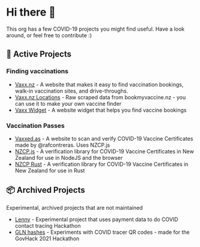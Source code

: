 # Hi there 👋

This org has a few COVID-19 projects you might find useful. Have a look around, or feel free to contribute :)


## 🔬 Active Projects

### Finding vaccinations

- [Vaxx.nz](https://github.com/CovidEngine/vaxxnz) - A website that makes it easy to find vaccination bookings, walk-in vaccination sites, and drive-throughs.
- [Vaxx.nz Locations](https://github.com/CovidEngine/vaxxnzlocations) - Raw scraped data from bookmyvaccine.nz - you can use it to make your own vaccine finder
- [Vaxx Widget](https://docs.vaxx.nz) - A website widget that helps you find vaccine bookings

### Vaccination Passes
- [Vaxxed.as](https://github.com/rafcontreras/vaxxed-as) - A website to scan and verify COVID-19 Vaccine Certificates made by @rafcontreras. Uses NZCP.js
- [NZCP.js](https://github.com/CovidEngine/nzcp-js) - A verification library for COVID-19 Vaccine Certificates in New Zealand for use in NodeJS and the browser
- [NZCP Rust](https://github.com/CovidEngine/nzcp-rust) - A verification library for COVID-19 Vaccine Certificates in New Zealand for use in Rust


## 📦 Archived Projects
Experimental, archived projects that are not maintained

- [Lenny](https://github.com/CovidEngine/covidengineui) - Experimental project that uses payment data to do COVID contact tracing Hackathon
- [GLN hashes](https://github.com/CovidEngine/reverseglnhashes) - Experiments with COVID tracer QR codes - made for the GovHack 2021 Hackathon

<!--

**Here are some ideas to get you started:**

🙋‍♀️ A short introduction - what is your organization all about?
🌈 Contribution guidelines - how can the community get involved?
👩‍💻 Useful resources - where can the community find your docs? Is there anything else the community should know?
🍿 Fun facts - what does your team eat for breakfast?
🧙 Remember, you can do mighty things with the power of [Markdown](https://guides.github.com/features/mastering-markdown/)
-->
